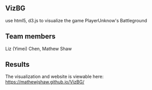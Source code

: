 ## VizBG

use html5, d3.js to visualize the game PlayerUnknow's Battleground

## Team members

Liz (Yimei) Chen, Mathew Shaw

## Results

The visualization and website is viewable here: https://mathewjshaw.github.io/VizBG/
